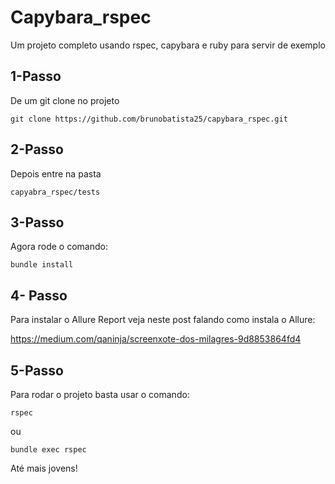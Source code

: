 # Capybara_rspec
Um projeto completo usando rspec, capybara e ruby para servir de exemplo


## 1-Passo
De um git clone no projeto

```
git clone https://github.com/brunobatista25/capybara_rspec.git
```

## 2-Passo
Depois entre na pasta

```
capyabra_rspec/tests
````

## 3-Passo
Agora rode o comando:

```
bundle install
```

## 4- Passo

Para instalar o Allure Report veja neste post falando como instala o Allure:


https://medium.com/qaninja/screenxote-dos-milagres-9d8853864fd4


## 5-Passo
Para rodar o projeto basta usar o comando:

```
rspec
```

ou

```
bundle exec rspec
```

Até mais jovens!
